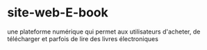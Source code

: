 # site-web-E-book
 une plateforme numérique qui permet aux utilisateurs d'acheter, de télécharger et parfois de lire des livres électroniques 
